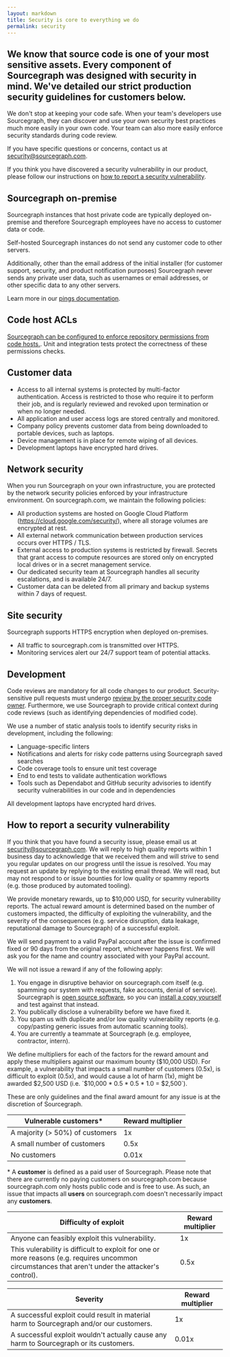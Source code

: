 ```yaml
---
layout: markdown
title: Security is core to everything we do
permalink: security
---
```


## We know that source code is one of your most sensitive assets. Every component of Sourcegraph was designed with security in mind. We&#39;ve detailed our strict production security guidelines for customers below.

We don&#39;t stop at keeping your code safe. When your team&#39;s developers use Sourcegraph, they can discover and use your own security best practices much more easily in your own code. Your team can also more easily enforce security standards during code review.

If you have specific questions or concerns, contact us at <a href="mailto:security@sourcegraph.com">security@sourcegraph.com</a>.

If you think you have discovered a security vulnerability in our product, please follow our instructions on [how to report a security vulnerability](#how-to-report-a-security-vulnerability).

## Sourcegraph on-premise

Sourcegraph instances that host private code are typically deployed on-premise and therefore Sourcegraph employees have no access to customer data or code.

Self-hosted Sourcegraph instances do not send any customer code to other servers.

Additionally, other than the email address of the initial installer (for customer support, security, and product notification purposes) Sourcegraph never sends any private user data, such as usernames or email addresses, or other specific data to any other servers.

Learn more in our [pings documentation](https://docs.sourcegraph.com/admin/pings).

## Code host ACLs 

[Sourcegraph can be configured to enforce repository permissions from code hosts.](https://docs.sourcegraph.com/admin/repo/permissions). Unit and integration tests protect the correctness of these permissions checks.

## Customer data

- Access to all internal systems is protected by multi-factor authentication. Access is restricted to those who require it to perform their job, and is regularly reviewed and revoked upon termination or when no longer needed.
- All application and user access logs are stored centrally and monitored.
- Company policy prevents customer data from being downloaded to portable devices, such as laptops.
- Device management is in place for remote wiping of all devices.
- Development laptops have encrypted hard drives.

## Network security

When you run Sourcegraph on your own infrastructure, you are protected by the network security policies enforced by your infrastructure environment. On sourcegraph.com, we maintain the following policies:

- All production systems are hosted on Google Cloud Platform (https://cloud.google.com/security/), where all storage volumes are encrypted at rest.
- All external network communication between production services occurs over HTTPS / TLS.
- External access to production systems is restricted by firewall. Secrets that grant access to
  compute resources are stored only on encrypted local drives or in a secret management service.
- Our dedicated security team at Sourcegraph handles all security escalations, and is available 24/7.
- Customer data can be deleted from all primary and backup systems within 7 days of request.

## Site security

Sourcegraph supports HTTPS encryption when deployed on-premises.

- All traffic to sourcegraph.com is transmitted over HTTPS.
- Monitoring services alert our 24/7 support team of potential attacks.

## Development

Code reviews are mandatory for all code changes to our product. Security-sensitive pull requests must undergo [review by the proper security code owner](code_reviews.md#security). Furthermore, we use Sourcegraph to provide critical context during code reviews (such as identifying dependencies of modified code).

We use a number of static analysis tools to identify security risks in development, including the following:
- Language-specific linters
- Notifications and alerts for risky code patterns using Sourcegraph saved searches
- Code coverage tools to ensure unit test coverage
- End to end tests to validate authentication workflows
- Tools such as Dependabot and GitHub security advisories to identify security vulnerabilities in our code and in dependencies

All development laptops have encrypted hard drives.

## How to report a security vulnerability

If you think that you have found a security issue, please email us at <a href="mailto:security@sourcegraph.com">security@sourcegraph.com</a>. We will reply to high quality reports within 1 business day to acknowledge that we received them and will strive to send you regular updates on our progress until the issue is resolved. You may request an update by replying to the existing email thread. We will read, but may not respond to or issue bounties for low quality or spammy reports (e.g. those produced by automated tooling).

We provide monetary rewards, up to $10,000 USD, for security vulnerability reports. The actual reward amount is determined based on the number of customers impacted, the difficulty of exploiting the vulnerability, and the severity of the consequences (e.g. service disruption, data leakage, reputational damage to Sourcegraph) of a successful exploit.

We will send payment to a valid PayPal account after the issue is confirmed fixed or 90 days from the original report, whichever happens first. We will ask you for the name and country associated with your PayPal account.

We will not issue a reward if any of the following apply:

1. You engage in disruptive behavior on sourcegraph.com itself (e.g. spamming our system with requests, fake accounts, denial of service). Sourcegraph is [open source software](https://github.com/sourcegraph/sourcegraph), so you can [install a copy yourself](https://docs.sourcegraph.com/#quickstart-guide) and test against that instead.
1. You publically disclose a vulnerability before we have fixed it.
1. You spam us with duplicate and/or low quality vulnerability reports (e.g. copy/pasting generic issues from automatic scanning tools).
1. You are currently a teammate at Sourcegraph (e.g. employee, contractor, intern).

We define multipliers for each of the factors for the reward amount and apply these multipliers against our maximum bounty ($10,000 USD). For example, a vulnerability that impacts a small number of customers (0.5x), is difficult to exploit (0.5x), and would cause a lot of harm (1x), might be awarded $2,500 USD (i.e. `$10,000 * 0.5 * 0.5 * 1.0 = $2,500`).

These are only guidelines and the final award amount for any issue is at the discretion of Sourcegraph.


| Vulnerable customers* | Reward multiplier |
|----------------------|-------------------|
| A majority (> 50%) of customers | 1x |
| A small number of customers | 0.5x |
| No customers | 0.01x |

\* A **customer** is defined as a paid user of Sourcegraph. Please note that there are currently no paying customers on sourcegraph.com because sourcegraph.com only hosts public code and is free to use. As such, an issue that impacts all **users** on sourcegraph.com doesn't necessarily impact any **customers**.


| Difficulty of exploit | Reward multiplier |
|-----------------------|-------------------|
| Anyone can feasibly exploit this vulnerability. | 1x |
| This vulerability is difficult to exploit for one or more reasons (e.g. requires uncommon circumstances that aren't under the attacker's control). | 0.5x |


| Severity | Reward multiplier |
|----------|-------------------|
| A successful exploit could result in material harm to Sourcegraph and/or our customers. | 1x |
| A successful exploit wouldn't actually cause any harm to Sourcegraph or its customers. | 0.01x |
